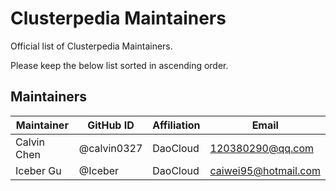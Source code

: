 # Clusterpedia Maintainers

Official list of Clusterpedia Maintainers.

Please keep the below list sorted in ascending order.

## Maintainers

| Maintainer | GitHub ID | Affiliation | Email |
| --------------- | --------- | ----------- | ----------- |
| Calvin Chen | @calvin0327 | DaoCloud | <120380290@qq.com> |
| Iceber Gu | @Iceber | DaoCloud | <caiwei95@hotmail.com> |
